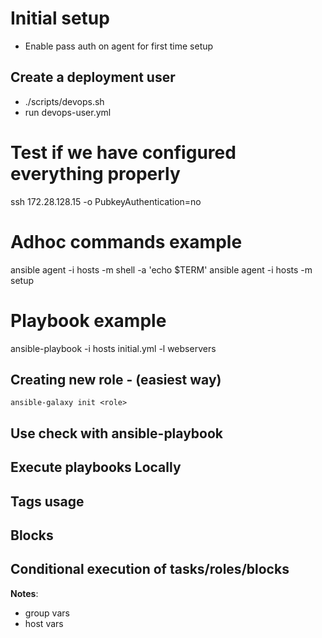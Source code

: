 # Initial setup
* Enable pass auth on agent for first time setup

## Create a deployment user
* ./scripts/devops.sh
* run devops-user.yml

# Test if we have configured everything properly
ssh 172.28.128.15 -o PubkeyAuthentication=no

# Adhoc commands example
ansible agent -i hosts -m shell -a 'echo $TERM'
ansible agent -i hosts -m setup

# Playbook example
ansible-playbook -i hosts initial.yml -l webservers

## Creating new role - (easiest way)
`ansible-galaxy init <role>`

## Use check with ansible-playbook

## Execute playbooks Locally 

## Tags usage

## Blocks 

## Conditional execution of tasks/roles/blocks
<b>Notes</b>:

* group vars
* host vars

